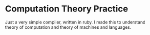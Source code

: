# Computation Theory Practice 

Just a very simple compiler, written in ruby. I made this to understand theory of computation and 
theory of machines and languages. 